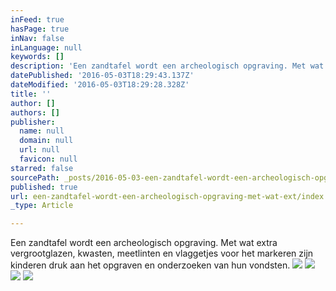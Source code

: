 ```yaml
---
inFeed: true
hasPage: true
inNav: false
inLanguage: null
keywords: []
description: 'Een zandtafel wordt een archeologisch opgraving. Met wat extra vergrootglazen, kwasten, meetlinten en vlaggetjes voor het markeren zijn kinderen druk aan het opgraven en onderzoeken van hun vondsten. '
datePublished: '2016-05-03T18:29:43.137Z'
dateModified: '2016-05-03T18:29:28.328Z'
title: ''
author: []
authors: []
publisher:
  name: null
  domain: null
  url: null
  favicon: null
starred: false
sourcePath: _posts/2016-05-03-een-zandtafel-wordt-een-archeologisch-opgraving-met-wat-ext.md
published: true
url: een-zandtafel-wordt-een-archeologisch-opgraving-met-wat-ext/index.html
_type: Article

---
```

Een zandtafel wordt een archeologisch opgraving. Met wat extra vergrootglazen, kwasten, meetlinten en vlaggetjes voor het markeren zijn kinderen druk aan het opgraven en onderzoeken van hun vondsten.
![](https://the-grid-user-content.s3-us-west-2.amazonaws.com/ff904607-47dd-4380-960d-02468927c9eb.jpg)
![](https://the-grid-user-content.s3-us-west-2.amazonaws.com/aaf8ff8b-b8f3-4365-9251-055439bd2041.jpg)
![](https://the-grid-user-content.s3-us-west-2.amazonaws.com/6b684252-34c0-47d7-b63a-36abdb057eba.jpg)
![](https://the-grid-user-content.s3-us-west-2.amazonaws.com/e5f67fb7-2501-449d-80d4-3df7f7eb4de7.jpg)